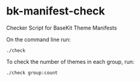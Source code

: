 # bk-manifest-check
Checker Script for BaseKit Theme Manifests

On the command line run:

```
./check
```

To check the number of themes in each group, run: 

```
./check group:count
```
